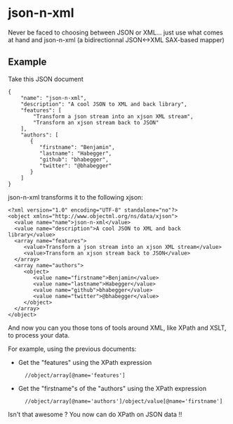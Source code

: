 json-n-xml
==========

Never be faced to choosing between JSON or XML... just use what comes at hand and json-n-xml (a bidirectionnal JSON&lt;-&gt;XML SAX-based mapper)

Example
-------

Take this JSON document

    {
        "name": "json-n-xml",
        "description": "A cool JSON to XML and back library",
        "features": [
            "Transform a json stream into an xjson XML stream",
            "Transform an xjson stream back to JSON"
        ],
        "authors": [
           {
              "firstname": "Benjamin",
              "lastname": "Habegger",
              "github": "bhabegger",
              "twitter": "@bhabegger"
           }
        ]
    }

json-n-xml transforms it to the following xjson:

    <?xml version="1.0" encoding="UTF-8" standalone="no"?>
    <object xmlns="http://www.objectml.org/ns/data/xjson">
      <value name="name">json-n-xml</value>
      <value name="description">A cool JSON to XML and back library</value>
      <array name="features">
         <value>Transform a json stream into an xjson XML stream</value>
         <value>Transform an xjson stream back to JSON</value>
      </array>
      <array name="authors">
         <object>
            <value name="firstname">Benjamin</value>
            <value name="lastname">Habegger</value>
            <value name="github">bhabegger</value>
            <value name="twitter">@bhabegger</value>
         </object>
      </array>
    </object>


And now you can you those tons of tools around XML, like XPath and XSLT, to process your data.

For example, using the previous documents:

* Get the "features" using the XPath expression

        //object/array[@name='features']

* Get the "firstname"s of the "authors" using the XPath expression

        //object/array[@name='authors']/object/value[@name='firstname']

Isn't that awesome ? You now can do XPath on JSON data !!
 


